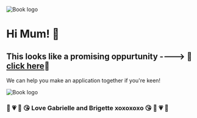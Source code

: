 ![Book logo](https://media.giphy.com/media/13AcmSNW5O7WV2/giphy.gif)
# Hi Mum! 👋 

## This looks like a promising oppurtunity ----> 💜[click here](https://www.seek.co.nz/job/59118399?type=standard#sol=5ca65695798f9808aa75354fca14d03af94faa29)💜

We can help you make an application together if you're keen!

![Book logo](https://media.giphy.com/media/g3bKgbTctP1kI/giphy.gif)

### 🌈 💗 🌻 😘 Love Gabrielle and Brigette xoxoxoxo 😘 🌻 💗 🌈

